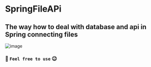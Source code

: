 # SpringFileAPi
## The way how to deal with database and api in Spring connecting files

![image](https://user-images.githubusercontent.com/95692103/188710796-db55155d-1a1f-4a0e-bd62-9651225d46b6.png)

### :space_invader: `Feel free to use` :wink:
